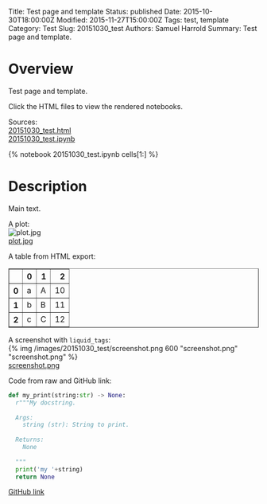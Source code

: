 Title: Test page and template
Status: published
Date: 2015-10-30T18:00:00Z
Modified: 2015-11-27T15:00:00Z
Tags: test, template
Category: Test
Slug: 20151030_test
Authors: Samuel Harrold
Summary: Test page and template.

# Overview

Test page and template.

Click the HTML files to view the rendered notebooks.

Sources:  
[20151030_test.html]({filename}/notebooks/20151030_test.html)  
[20151030_test.ipynb]({filename}/notebooks/20151030_test.ipynb)

{% notebook 20151030_test.ipynb cells[1:] %}

# Description

Main text.

A plot:  
![plot.jpg]({filename}/notebooks/20151030_test/plot.jpg)  
[plot.jpg]({filename}/notebooks/20151030_test/plot.jpg)

A table from HTML export:  
<table border="1" class="dataframe">
  <thead>
    <tr style="text-align: right;">
      <th></th>
      <th>0</th>
      <th>1</th>
      <th>2</th>
    </tr>
  </thead>
  <tbody>
    <tr>
      <th>0</th>
      <td>a</td>
      <td>A</td>
      <td>10</td>
    </tr>
    <tr>
      <th>1</th>
      <td>b</td>
      <td>B</td>
      <td>11</td>
    </tr>
    <tr>
      <th>2</th>
      <td>c</td>
      <td>C</td>
      <td>12</td>
    </tr>
  </tbody>
</table>

A screenshot with `liquid_tags`:  
{% img /images/20151030_test/screenshot.png 600 "screenshot.png" "screenshot.png" %}  
[screenshot.png]({filename}/images/20151030_test/screenshot.png)

Code from raw and GitHub link:  
```python
def my_print(string:str) -> None:
  r"""My docstring.
  
  Args:
    string (str): String to print.
  
  Returns:
    None
  
  """
  print('my '+string)
  return None
```  
[GitHub link](https://github.com/stharrold/demo/blob/5ececb3b400ea8d51bcb396933e6b9c2a7b29963/demo/utils.py#L27-L62)
